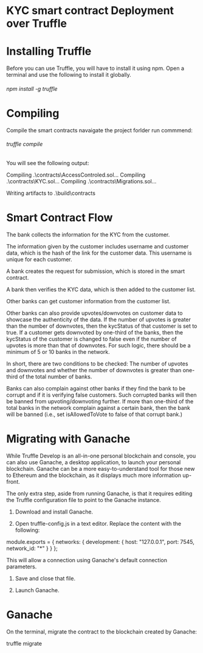 # KYC smart contract Deployment over Truffle

# Installing Truffle
Before you can use Truffle, you will have to install it using npm. Open a terminal and use the following to install it globally.
<h6>npm install -g truffle</h6>

# Compiling
Compile the smart contracts navaigate the project forlder run commmend:

<h6>truffle compile</h6>
  
You will see the following output:


Compiling .\contracts\AccessControled.sol...
Compiling .\contracts\KYC.sol...
Compiling .\contracts\Migrations.sol...

Writing artifacts to .\build\contracts

# Smart Contract Flow
  The bank collects the information for the KYC from the customer.

  The information given by the customer includes username and customer data, which is the hash of the link for the customer data. This username is unique for each  customer. 

  A bank creates the request for submission, which is stored in the smart contract.

  A bank then verifies the KYC data, which is then added to the customer list.

  Other banks can get customer information from the customer list.

  Other banks can also provide upvotes/downvotes on customer data to showcase the authenticity of the data. If the number of upvotes is greater than the number of downvotes, then the kycStatus of that customer is set to true. If a customer gets downvoted by one-third of the banks, then the kycStatus of the customer is changed to false even if the number of upvotes is more than that of downvotes. For such logic, there should be a minimum of 5 or 10 banks in the network. 

  In short, there are two conditions to be checked: The number of upvotes and downvotes and whether the number of downvotes is greater than one-third of the total number of banks. 
  
   Banks can also complain against other banks if they find the bank to be corrupt and if it is verifying false customers. Such corrupted banks will then be banned from upvoting/downvoting further. If more than one-third of the total banks in the network complain against a certain bank, then the bank will be banned (i.e., set isAllowedToVote to false of that corrupt bank.)
 
  
 # Migrating with Ganache
While Truffle Develop is an all-in-one personal blockchain and console, you can also use Ganache, a desktop application, to launch your personal blockchain. Ganache can be a more easy-to-understand tool for those new to Ethereum and the blockchain, as it displays much more information up-front.

The only extra step, aside from running Ganache, is that it requires editing the Truffle configuration file to point to the Ganache instance.

1) Download and install Ganache.

2) Open truffle-config.js in a text editor. Replace the content with the following:


module.exports = {
  networks: {
    development: {
      host: "127.0.0.1",
      port: 7545,
      network_id: "*"
    }
  }
};

This will allow a connection using Ganache's default connection parameters.

1) Save and close that file.

2) Launch Ganache. 

# Ganache

On the terminal, migrate the contract to the blockchain created by Ganache:

truffle migrate
  
  
  
